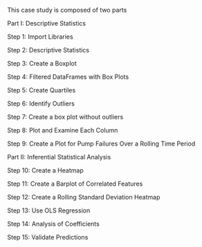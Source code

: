 This case study is composed of two parts

Part I: Descriptive Statistics

Step 1: Import Libraries

Step 2: Descriptive Statistics

Step 3: Create a Boxplot

Step 4: Filtered DataFrames with Box Plots

Step 5: Create Quartiles

Step 6: Identify Outliers

Step 7: Create a box plot without outliers

Step 8: Plot and Examine Each Column

Step 9: Create a Plot for Pump Failures Over a Rolling Time Period

Part II: Inferential Statistical Analysis

Step 10: Create a Heatmap

Step 11: Create a Barplot of Correlated Features

Step 12: Create a Rolling Standard Deviation Heatmap

Step 13: Use OLS Regression

Step 14: Analysis of Coefficients

Step 15: Validate Predictions
